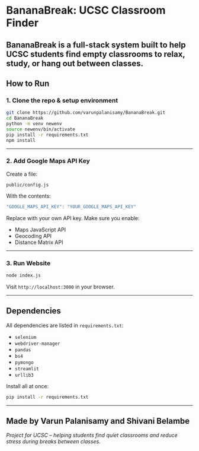 # BananaBreak: UCSC Classroom Finder

**BananaBreak** is a full-stack system built to help UCSC students find empty classrooms to relax, study, or hang out between classes.
---

## How to Run

### 1. Clone the repo & setup environment

```bash
git clone https://github.com/varunpalanisamy/BananaBreak.git
cd BananaBreak
python -m venv newenv
source newenv/bin/activate
pip install -r requirements.txt
npm install
```

---

### 2. Add Google Maps API Key

Create a file:

```
public/config.js
```

With the contents:

```js
"GOOGLE_MAPS_API_KEY": "YOUR_GOOGLE_MAPS_API_KEY"
```
Replace with your own API key. Make sure you enable:
- Maps JavaScript API
- Geocoding API
- Distance Matrix API

---

### 3. Run Website

```bash
node index.js
```

Visit `http://localhost:3000` in your browser.

---

## Dependencies

All dependencies are listed in `requirements.txt`:

- `selenium`
- `webdriver-manager`
- `pandas`
- `bs4`
- `pymongo`
- `streamlit`
- `urllib3`

Install all at once:

```bash
pip install -r requirements.txt
```

---

## Made by Varun Palanisamy and Shivani Belambe

*Project for UCSC – helping students find quiet classrooms and reduce stress during breaks between classes.*

